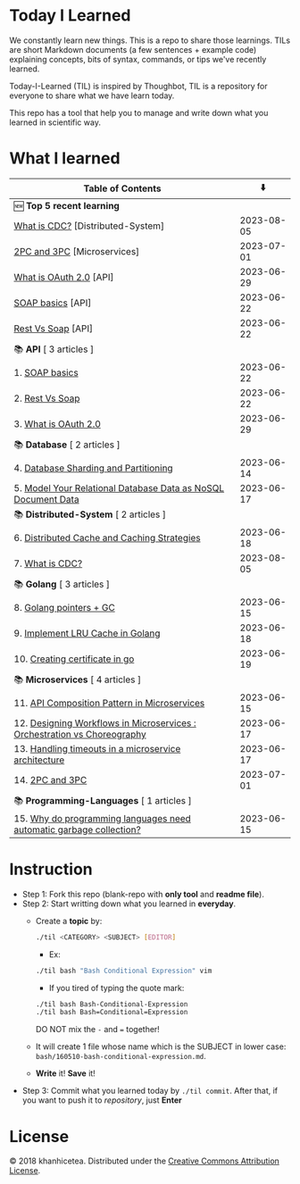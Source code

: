 # Today I Learned

We constantly learn new things. This is a repo to share those learnings.
TILs are short Markdown documents (a few sentences + example code) explaining
concepts, bits of syntax, commands, or tips we've recently learned.

Today-I-Learned (TIL) is inspired by Thoughbot, TIL is a repository for everyone to share what we have learn today.

This repo has a tool that help you to manage and write down what you learned in scientific way.

# What I learned

| Table of Contents | ⬇️ |
| -------- | -------- |
| 🆕 **Top 5 recent learning** | |
| [What is CDC?](Distributed-System/What-is-CDC?.md) [Distributed-System] | 2023-08-05 |
| [2PC and 3PC](Microservices/2PC-and-3PC.md) [Microservices] | 2023-07-01 |
| [What is OAuth 2.0](API/What-is-OAuth-2.0.md) [API] | 2023-06-29 |
| [SOAP basics](API/SOAP-basics.md) [API] | 2023-06-22 |
| [Rest Vs Soap](API/rest-vs-soap.md) [API] | 2023-06-22 |
| 📚 **API** [ 3 articles ] | |
| 1. [SOAP basics](API/SOAP-basics.md) | 2023-06-22 |
| 2. [Rest Vs Soap](API/rest-vs-soap.md) | 2023-06-22 |
| 3. [What is OAuth 2.0](API/What-is-OAuth-2.0.md) | 2023-06-29 |
| 📚 **Database** [ 2 articles ] | |
| 4. [Database Sharding and Partitioning](Database/Database-Sharding-and-Partitioning.md) | 2023-06-14 |
| 5. [Model Your Relational Database Data as NoSQL Document Data](Database/Model-Your-Relational-Database-Data-as-NoSQL-Document-Data.md) | 2023-06-17 |
| 📚 **Distributed-System** [ 2 articles ] | |
| 6. [Distributed Cache and Caching Strategies](Distributed-System/Distributed-Cache-and-Caching-Strategies.md) | 2023-06-18 |
| 7. [What is CDC?](Distributed-System/What-is-CDC?.md) | 2023-08-05 |
| 📚 **Golang** [ 3 articles ] | |
| 8. [Golang pointers + GC](Golang/Golang-pointers-+-GC.md) | 2023-06-15 |
| 9. [Implement LRU Cache in Golang](Golang/Implement-LRU-Cache-in-Golang.md) | 2023-06-18 |
| 10. [Creating certificate in go](Golang/Creating-certificate-in-go.md) | 2023-06-19 |
| 📚 **Microservices** [ 4 articles ] | |
| 11. [API Composition Pattern in Microservices](Microservices/API-Composition-Pattern-in-Microservices.md) | 2023-06-15 |
| 12. [Designing Workflows in Microservices : Orchestration vs Choreography](Microservices/Designing-Workflows-in-Microservices-:-Orchestration-vs-Choreography.md) | 2023-06-17 |
| 13. [Handling timeouts in a microservice architecture](Microservices/Handling-timeouts-in-a-microservice-architecture.md) | 2023-06-17 |
| 14. [2PC and 3PC](Microservices/2PC-and-3PC.md) | 2023-07-01 |
| 📚 **Programming-Languages** [ 1 articles ] | |
| 15. [Why do programming languages need automatic garbage collection?](Programming-Languages/Why-do-programming-languages-need-automatic-garbage-collection?.md) | 2023-06-15 |


# Instruction

- Step 1: Fork this repo (blank-repo with **only tool** and **readme file**).
- Step 2: Start writting down what you learned in **everyday**.
  + Create a **topic** by:

    ```bash
    ./til <CATEGORY> <SUBJECT> [EDITOR]
    ```

    - Ex:

    ```bash
    ./til bash "Bash Conditional Expression" vim
    ```

    - If you tired of typing the quote mark:

    ```bash
    ./til bash Bash-Conditional-Expression
    ./til bash Bash=Conditional=Expression
    ```

    DO NOT mix the `-` and `=` together!
  + It will create 1 file whose name which is the SUBJECT in lower case:  `bash/160510-bash-conditional-expression.md`.
  + **Write** it! **Save** it!
- Step 3: Commit what you learned today by `./til commit`. After that, if you want to push it to _repository_, just **Enter**

# License

© 2018 khanhicetea.
Distributed under the [Creative Commons Attribution License][license].

[license]: http://creativecommons.org/licenses/by/3.0/
